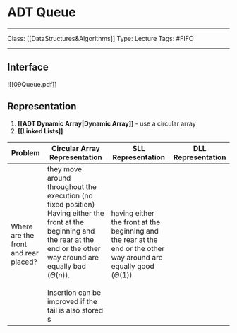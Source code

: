 # ADT Queue
___
Class: [[DataStructures&Algorithms]]
Type: Lecture
Tags: #FIFO 
___
## Interface
![[09Queue.pdf]]

## Representation
1. **[[ADT Dynamic Array|Dynamic Array]]** - use a circular array
2. **[[Linked Lists]]**

| Problem                              | Circular Array Representation                                 | SLL Representation                                                                                                                                                                   | DLL Representation                                                                                                      |
| ------------------------------------ | ------------------------------------------------------------- | ----------------------------------------------------------------------------------------------------------------------------------------------------------------------------------- | ----------------------------------------------------------------------------------------------------------------------- |
| Where are the front and rear placed? | they move around throughout the execution (no fixed position) Having either the front at the beginning and the rear at the end or the other way around are equally bad ($\Theta(n)$).<br><br>Insertion can be improved if the tail is also stored s  | having either the front at the beginning and the rear at the end or the other way around are equally good ($\Theta(1)$) |

